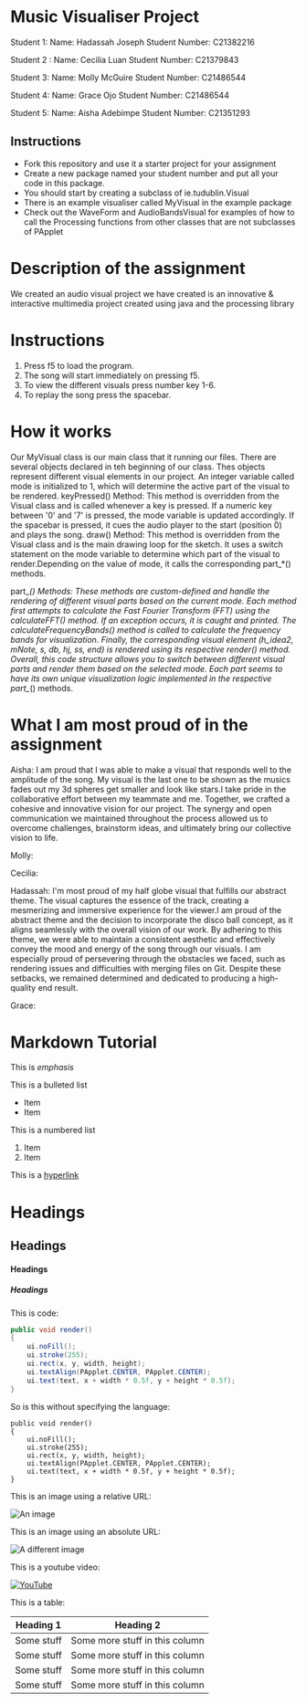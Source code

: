 # Music Visualiser Project

Student 1: 
Name: Hadassah Joseph
Student Number: C21382216

Student 2 : 
Name: Cecilia Luan
Student Number: C21379843 

Student 3: 
Name: Molly McGuire
Student Number: C21486544

Student 4: 
Name: Grace Ojo
Student Number: C21486544

Student 5: 
Name: Aisha Adebimpe
Student Number: C21351293

## Instructions
- Fork this repository and use it a starter project for your assignment
- Create a new package named your student number and put all your code in this package.
- You should start by creating a subclass of ie.tudublin.Visual
- There is an example visualiser called MyVisual in the example package
- Check out the WaveForm and AudioBandsVisual for examples of how to call the Processing functions from other classes that are not subclasses of PApplet

# Description of the assignment
We created an audio visual project we have created is an innovative & interactive multimedia  project created using java and the processing library


# Instructions
1. Press f5 to load the program. 
2. The song will start immediately on pressing f5.
3. To view the different visuals press number key 1-6.
4. To replay the song press the spacebar.

# How it works
Our MyVisual class is our main class that it running our files.
There are several objects declared in teh beginning of our class. Thes objects represent different visual elements in our project.
An integer variable called mode is initialized to 1, which will determine the active part of the visual to be rendered. 
keyPressed() Method:
This method is overridden from the Visual class and is called whenever a key is pressed.
If a numeric key between '0' and '7' is pressed, the mode variable is updated accordingly.
If the spacebar is pressed, it cues the audio player to the start (position 0) and plays the song.
draw() Method:
This method is overridden from the Visual class and is the main drawing loop for the sketch.
It uses a switch statement on the mode variable to determine which part of the visual to render.Depending on the value of mode, it calls the corresponding part_*() methods.

part_*() Methods:
These methods are custom-defined and handle the rendering of different visual parts based on the current mode.
Each method first attempts to calculate the Fast Fourier Transform (FFT) using the calculateFFT() method. If an exception occurs, it is caught and printed.
The calculateFrequencyBands() method is called to calculate the frequency bands for visualization.
Finally, the corresponding visual element (h_idea2, mNote, s, db, hj, ss, end) is rendered using its respective render() method.
Overall, this code structure allows you to switch between different visual parts and render them based on the selected mode. Each part seems to have its own unique visualization logic implemented in the respective part_*() methods.


# What I am most proud of in the assignment
Aisha: I am proud that I was able to make a visual that responds well to the amplitude of the song. My visual is the last one to be shown as the musics fades out my 3d spheres get smaller and look like stars.I take pride in the collaborative effort between my teammate and me. Together, we crafted a cohesive and innovative vision for our project. The synergy and open communication we maintained throughout the process allowed us to overcome challenges, brainstorm ideas, and ultimately bring our collective vision to life.

Molly:

Cecilia: 

Hadassah: I'm most proud of my half globe visual that fulfills our abstract theme. The visual captures the essence of the track, creating a mesmerizing and immersive experience for the viewer.I am proud of the abstract theme and the decision to incorporate the disco ball concept, as it aligns seamlessly with the overall vision of our work. By adhering to this theme, we were able to maintain a consistent aesthetic and effectively convey the mood and energy of the song through our visuals. I am especially proud of persevering through the obstacles we faced, such as rendering issues and difficulties with merging files on Git. Despite these setbacks, we remained determined and dedicated to producing a high-quality end result.

Grace:



# Markdown Tutorial

This is *emphasis*

This is a bulleted list

- Item
- Item

This is a numbered list

1. Item
1. Item

This is a [hyperlink](http://bryanduggan.org)

# Headings
## Headings
#### Headings
##### Headings

This is code:

```Java
public void render()
{
	ui.noFill();
	ui.stroke(255);
	ui.rect(x, y, width, height);
	ui.textAlign(PApplet.CENTER, PApplet.CENTER);
	ui.text(text, x + width * 0.5f, y + height * 0.5f);
}
```

So is this without specifying the language:

```
public void render()
{
	ui.noFill();
	ui.stroke(255);
	ui.rect(x, y, width, height);
	ui.textAlign(PApplet.CENTER, PApplet.CENTER);
	ui.text(text, x + width * 0.5f, y + height * 0.5f);
}
```

This is an image using a relative URL:

![An image](images/p8.png)

This is an image using an absolute URL:

![A different image](https://bryanduggandotorg.files.wordpress.com/2019/02/infinite-forms-00045.png?w=595&h=&zoom=2)

This is a youtube video:

[![YouTube](http://img.youtube.com/vi/J2kHSSFA4NU/0.jpg)](https://www.youtube.com/watch?v=J2kHSSFA4NU)

This is a table:

| Heading 1 | Heading 2 |
|-----------|-----------|
|Some stuff | Some more stuff in this column |
|Some stuff | Some more stuff in this column |
|Some stuff | Some more stuff in this column |
|Some stuff | Some more stuff in this column |

